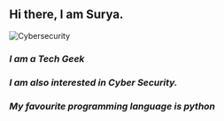## Hi there, I am Surya.

![Cybersecurity](https://external-content.duckduckgo.com/iu/?u=https%3A%2F%2Ftse4.mm.bing.net%2Fth%3Fid%3DOIP.oZVbP8mmXpiN-Zvj4563fgHaFh%26pid%3DApi&f=1)
 ### _I am a Tech Geek_
 ### _I am also interested in Cyber Security._
 ### _My favourite programming language is python_

